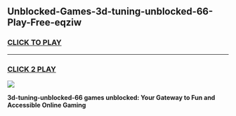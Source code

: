 
## Unblocked-Games-3d-tuning-unblocked-66-Play-Free-eqziw
<h3>
<a href="https://premium76.site?title=3d-tuning-unblocked-66&ref=18A1">CLICK TO PLAY</a></h3>
<hr>

<h3>
<a href="https://premium76.site?title=3d-tuning-unblocked-66&ref=18A1">CLICK 2 PLAY</a>
  
</h3>

<a href="https://premium76.site?title=3d-tuning-unblocked-66&ref=18A1"><img src="https://clearcache.store/games.png"></a>


**3d-tuning-unblocked-66 games unblocked: Your Gateway to Fun and Accessible Online Gaming**
